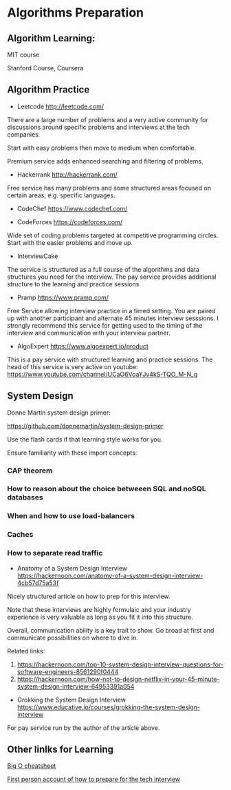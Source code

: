 # Algorithms Preparation

## Algorithm Learning:

MIT course

Stanford Course, Coursera


## Algorithm Practice

- Leetcode http://leetcode.com/

There are a large number of problems and a very active community for discussions around specific problems and interviews at the tech companies.

Start with easy problems then move to medium when comfortable. 

Premium service adds enhanced searching and filtering of problems.

- Hackerrank http://hackerrank.com/

Free service has many problems and some structured areas focused on certain areas, e.g. specific languages.

- CodeChef https://www.codechef.com/

- CodeForces https://codeforces.com/

Wide set of coding problems targeted at competitive programming circles. Start with the easier problems and move up.

- InterviewCake

The service is structured as a full course of the algorithms and data structures you need for the interview. The pay service provides additional structure to the learning and practice sessions

- Pramp https://www.pramp.com/

Free Service allowing interview practice in a timed setting. You are paired up with another participant and alternate 45 minutes interview sesssions. I strongly recommend this service for getting used to the timing of the interview and communication with your interview partner.

- AlgoExpert https://www.algoexpert.io/product

This is a pay service with structured learning and practice sessions. The head of this service is very active on youtube: https://www.youtube.com/channel/UCaO6VoaYJv4kS-TQO_M-N_g



## System Design

Donne Martin system design primer:

https://github.com/donnemartin/system-design-primer

Use the flash cards if that learning style works for you.

Ensure familiarity with these import concepts:

### CAP theorem
### How to reason about the choice betweeen SQL and noSQL databases
### When and how to use load-balancers
### Caches
### How to separate read traffic

- Anatomy of a System Design Interview https://hackernoon.com/anatomy-of-a-system-design-interview-4cb57d75a53f

Nicely structured article on how to prep for this interview.

Note that these interviews are highly formulaic and your industry experience is very valuable as long as you fit it into this structure.

Overall, communication ability is a key trait to show. Go broad at first and communicate possibilities on where to dive in.

Related links: 
  1. https://hackernoon.com/top-10-system-design-interview-questions-for-software-engineers-8561290f0444
  2. https://hackernoon.com/how-not-to-design-netflix-in-your-45-minute-system-design-interview-64953391a054

- Grokking the System Design Interview https://www.educative.io/courses/grokking-the-system-design-interview


For pay service run by the author of the article above.

## Other linlks for Learning

[Big O cheatsheet](https://www.bigocheatsheet.com/)

[First person account of how to prepare for the tech interview](https://www.quora.com/How-should-I-prepare-for-a-production-engineer-interview-at-Facebook)
